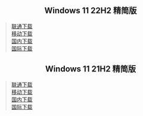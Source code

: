 ## <center>Windows 11 22H2 精简版</center>
>[联通下载](https://download.fuibafuyu.cn/d/123/System/Windows/Lite/Win11-22H2-Lite-ALPHA220329.iso "nya~")<br>
>[移动下载](https://download.fuibafuyu.cn/d/139/System/Windows/Lite/Win11-22H2-Lite-ALPHA220329.iso "nya~")<br>
>[国内下载](https://download.fuibafuyu.top/Ali/System/Windows/Lite/Win11-22H2-Lite-ALPHA220329.iso "nya~")<br>
>[国际下载](https://download.fuibafuyu.top/OD/System/Windows/Lite/Win11-22H2-Lite-ALPHA220329.iso "nya~")

## <center>Windows 11 21H2 精简版</center>
>[联通下载](https://download.fuibafuyu.cn/d/123/System/Windows/Lite/Win11-21H2-Lite-ALPHA211003.iso "nya~")<br>
>[移动下载](https://download.fuibafuyu.cn/d/139/System/Windows/Lite/Win11-21H2-Lite-ALPHA211003.iso "nya~")<br>
>[国内下载](https://download.fuibafuyu.top/Ali/System/Windows/Lite/Win11-21H2-Lite-ALPHA211003.iso "nya~")<br>
>[国际下载](https://download.fuibafuyu.top/OD/System/Windows/Lite/Win11-21H2-Lite-ALPHA211003.iso "nya~")
